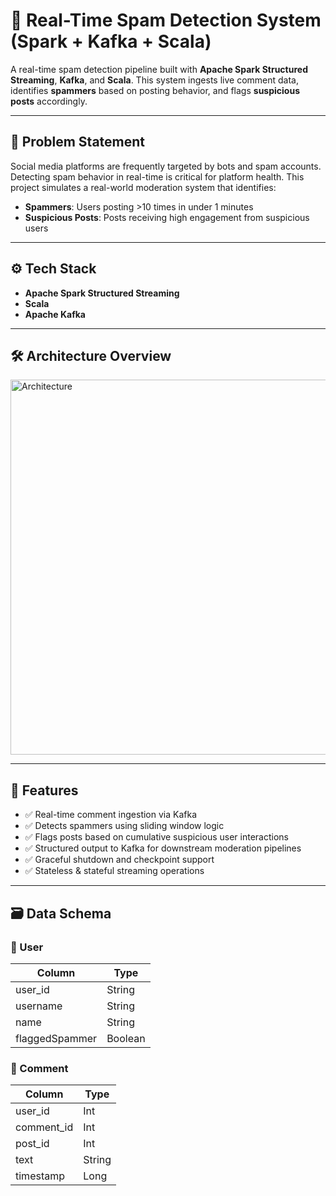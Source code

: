 # 🚫 Real-Time Spam Detection System (Spark + Kafka + Scala)

A real-time spam detection pipeline built with **Apache Spark Structured Streaming**, **Kafka**, and **Scala**. This system ingests live comment data, identifies **spammers** based on posting behavior, and flags **suspicious posts** accordingly.

---

## 🧩 Problem Statement

Social media platforms are frequently targeted by bots and spam accounts. Detecting spam behavior in real-time is critical for platform health. This project simulates a real-world moderation system that identifies:

- **Spammers**: Users posting >10 times in under 1 minutes
- **Suspicious Posts**: Posts receiving high engagement from suspicious users

---

## ⚙️ Tech Stack

- **Apache Spark Structured Streaming**
- **Scala**
- **Apache Kafka**

---

## 🛠️ Architecture Overview

<img src="architecture_diagram.png" alt="Architecture" width="600"/>

---

## 🧪 Features

- ✅ Real-time comment ingestion via Kafka
- ✅ Detects spammers using sliding window logic
- ✅ Flags posts based on cumulative suspicious user interactions
- ✅ Structured output to Kafka for downstream moderation pipelines
- ✅ Graceful shutdown and checkpoint support
- ✅ Stateless & stateful streaming operations

---

## 🗃️ Data Schema

### 🧑 User
| Column        | Type    |
|---------------|---------|
| user_id       | String  |
| username      | String  |
| name          | String  |
| flaggedSpammer| Boolean |

### 💬 Comment
| Column     | Type     |
|------------|----------|
| user_id    | Int      |
| comment_id | Int      |
| post_id    | Int      |
| text       | String   |
| timestamp  | Long     |

